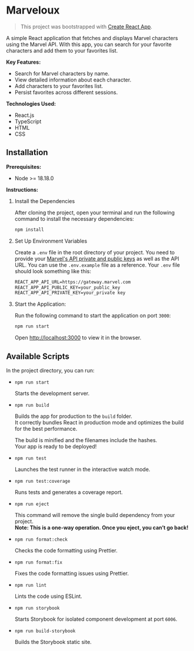 # Marveloux

> This project was bootstrapped with [Create React App](https://github.com/facebook/create-react-app).

A simple React application that fetches and displays Marvel characters using the Marvel API. With this app, you can search for your favorite characters and add them to your favorites list.

**Key Features:**

- Search for Marvel characters by name.
- View detailed information about each character.
- Add characters to your favorites list.
- Persist favorites across different sessions.

**Technologies Used:**

- React.js
- TypeScript
- HTML
- CSS

## Installation

**Prerequisites:**

- Node >= 18.18.0

**Instructions:**

1. Install the Dependencies

   After cloning the project, open your terminal and run the following command to install the necessary dependencies:

   ```sh
   npm install
   ```

2. Set Up Environment Variables

   Create a `.env` file in the root directory of your project. You need to provide your [Marvel's API private and public keys](https://developer.marvel.com/documentation/getting_started) as well as the API URL. You can use the `.env.example` file as a reference. Your `.env` file should look something like this:

   ```txt
   REACT_APP_API_URL=https://gateway.marvel.com
   REACT_APP_API_PUBLIC_KEY=your_public_key
   REACT_APP_API_PRIVATE_KEY=your_private key
   ```

3. Start the Application:

   Run the following command to start the application on port `3000`:

   ```sh
   npm run start
   ```

   Open [http://localhost:3000](http://localhost:3000) to view it in the browser.

## Available Scripts

In the project directory, you can run:

- `npm run start`

  Starts the development server.

- `npm run build`

  Builds the app for production to the `build` folder.\
  It correctly bundles React in production mode and optimizes the build for the best performance.

  The build is minified and the filenames include the hashes.\
  Your app is ready to be deployed!

- `npm run test`

  Launches the test runner in the interactive watch mode.

- `npm run test:coverage`

  Runs tests and generates a coverage report.

- `npm run eject`

  This command will remove the single build dependency from your project.\
  **Note: This is a one-way operation. Once you eject, you can’t go back!**

- `npm run format:check`

  Checks the code formatting using Prettier.

- `npm run format:fix`

  Fixes the code formatting issues using Prettier.

- `npm run lint`

  Lints the code using ESLint.

- `npm run storybook`

  Starts Storybook for isolated component development at port `6006`.

- `npm run build-storybook`

  Builds the Storybook static site.
